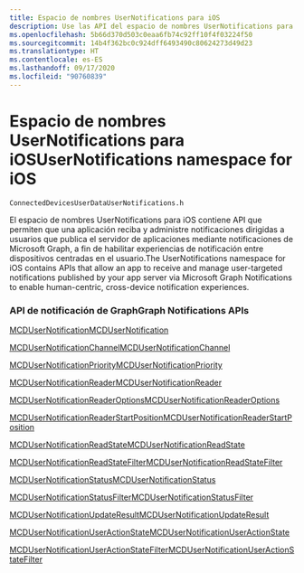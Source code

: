 ```yaml
---
title: Espacio de nombres UserNotifications para iOS
description: Use las API del espacio de nombres UserNotifications para iOS para recibir y administrar las notificaciones dirigidas a usuarios que publica el servidor de aplicaciones mediante notificaciones de Microsoft Graph.
ms.openlocfilehash: 5b66d370d503c0eaa6fb74c92ff10f4f03224f50
ms.sourcegitcommit: 14b4f362bc0c924dff6493490c80624273d49d23
ms.translationtype: HT
ms.contentlocale: es-ES
ms.lasthandoff: 09/17/2020
ms.locfileid: "90760839"
---
```

# <a name="usernotifications-namespace-for-ios"></a><span data-ttu-id="69997-103">Espacio de nombres UserNotifications para iOS</span><span class="sxs-lookup"><span data-stu-id="69997-103">UserNotifications namespace for iOS</span></span>

```
ConnectedDevicesUserDataUserNotifications.h
```

<span data-ttu-id="69997-104">El espacio de nombres UserNotifications para iOS contiene API que permiten que una aplicación reciba y administre notificaciones dirigidas a usuarios que publica el servidor de aplicaciones mediante notificaciones de Microsoft Graph, a fin de habilitar experiencias de notificación entre dispositivos centradas en el usuario.</span><span class="sxs-lookup"><span data-stu-id="69997-104">The UserNotifications namespace for iOS contains APIs that allow an app to receive and manage user-targeted notifications published by your app server via Microsoft Graph Notifications to enable human-centric, cross-device notification experiences.</span></span> 

### <a name="graph-notifications-apis"></a><span data-ttu-id="69997-105">API de notificación de Graph</span><span class="sxs-lookup"><span data-stu-id="69997-105">Graph Notifications APIs</span></span>

[<span data-ttu-id="69997-106">MCDUserNotification</span><span class="sxs-lookup"><span data-stu-id="69997-106">MCDUserNotification</span></span>](MCDUserNotification.md)

[<span data-ttu-id="69997-107">MCDUserNotificationChannel</span><span class="sxs-lookup"><span data-stu-id="69997-107">MCDUserNotificationChannel</span></span>](MCDUserNotificationChannel.md)

[<span data-ttu-id="69997-108">MCDUserNotificationPriority</span><span class="sxs-lookup"><span data-stu-id="69997-108">MCDUserNotificationPriority</span></span>](MCDUserNotificationPriority.md)

[<span data-ttu-id="69997-109">MCDUserNotificationReader</span><span class="sxs-lookup"><span data-stu-id="69997-109">MCDUserNotificationReader</span></span>](MCDUserNotificationReader.md)

[<span data-ttu-id="69997-110">MCDUserNotificationReaderOptions</span><span class="sxs-lookup"><span data-stu-id="69997-110">MCDUserNotificationReaderOptions</span></span>](MCDUserNotificationReaderOptions.md)

[<span data-ttu-id="69997-111">MCDUserNotificationReaderStartPosition</span><span class="sxs-lookup"><span data-stu-id="69997-111">MCDUserNotificationReaderStartPosition</span></span>](MCDUserNotificationReaderStartPosition.md)

[<span data-ttu-id="69997-112">MCDUserNotificationReadState</span><span class="sxs-lookup"><span data-stu-id="69997-112">MCDUserNotificationReadState</span></span>](MCDUserNotificationReadState.md)

[<span data-ttu-id="69997-113">MCDUserNotificationReadStateFilter</span><span class="sxs-lookup"><span data-stu-id="69997-113">MCDUserNotificationReadStateFilter</span></span>](MCDUserNotificationReadStateFilter.md)

[<span data-ttu-id="69997-114">MCDUserNotificationStatus</span><span class="sxs-lookup"><span data-stu-id="69997-114">MCDUserNotificationStatus</span></span>](MCDUserNotificationStatus.md)

[<span data-ttu-id="69997-115">MCDUserNotificationStatusFilter</span><span class="sxs-lookup"><span data-stu-id="69997-115">MCDUserNotificationStatusFilter</span></span>](MCDUserNotificationStatusFilter.md)

[<span data-ttu-id="69997-116">MCDUserNotificationUpdateResult</span><span class="sxs-lookup"><span data-stu-id="69997-116">MCDUserNotificationUpdateResult</span></span>](MCDUserNotificationUpdateResult.md)

[<span data-ttu-id="69997-117">MCDUserNotificationUserActionState</span><span class="sxs-lookup"><span data-stu-id="69997-117">MCDUserNotificationUserActionState</span></span>](MCDUserNotificationUserActionState.md)

[<span data-ttu-id="69997-118">MCDUserNotificationUserActionStateFilter</span><span class="sxs-lookup"><span data-stu-id="69997-118">MCDUserNotificationUserActionStateFilter</span></span>](MCDUserNotificationUserActionStateFilter.md)
